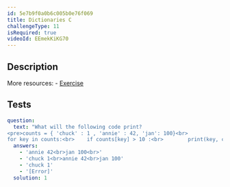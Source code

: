 ```yaml
---
id: 5e7b9f0a0b6c005b0e76f069
title: Dictionaries C
challengeType: 11
isRequired: true
videoId: EEmekKiKG70
---
```


## Description
<section id='description'>
More resources:
- <a href="https://www.youtube.com/watch?v=PrhZ9qwBDD8" target='_blank'>Exercise</a>
</section>

## Tests
<section id='tests'>

```yml
question:
  text: "What will the following code print?
<pre>counts = { 'chuck' : 1 , 'annie' : 42, 'jan': 100}<br>
for key in counts:<br>    if counts[key] > 10 :<br>        print(key, counts[key])</pre>"
  answers:
    - 'annie 42<br>jan 100<br>'
    - 'chuck 1<br>annie 42<br>jan 100'
    - 'chuck 1'
    - '[Error]'
  solution: 1
```

</section>
